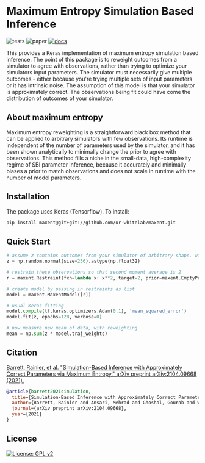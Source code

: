# Maximum Entropy Simulation Based Inference


![tests](https://github.com/ur-whitelab/maxent/actions/workflows/tests.yml/badge.svg) ![paper](https://github.com/ur-whitelab/maxent/actions/workflows/paper.yml/badge.svg) [![docs](https://github.com/ur-whitelab/maxent/actions/workflows/docs.yml/badge.svg)](https://ur-whitelab.github.io/exmol/)

This provides a Keras implementation of maximum entropy simulation based inference. The point of this package is to reweight outcomes from a simulator to agree with observations, rather than trying to optimize your simulators input parameters. The simulator must necessarily give multiple outcomes - either because you're trying multiple sets of input parameters or it has intrinsic noise. The assumption of this model is that your simulator is approximately correct. The observations being fit could have come the distribution of outcomes of your simulator.

## About maximum entropy

Maximum entropy reweighting is a straightforward black box method that can be applied to arbitrary simulators with few observations. Its runtime is independent of the number of parameters used by the simulator, and it has been shown analytically to minimally change the prior to agree with observations. This method fills a niche in the small-data, high-complexity regime of SBI parameter inference, because it accurately and minimally biases a prior to match observations and does not scale in runtime with the number of model parameters.

## Installation

The package uses Keras (Tensorflow). To install:

```sh
pip install maxent@git+git://github.com/ur-whitelab/maxent.git
```

## Quick Start

```python
# assume z contains outcomes from your simulator of arbitrary shape, with first axis being batch
z = np.random.normal(size=256).astype(np.float32)

# restrain these observations so that second moment average is 2
r = maxent.Restraint(fxn=lambda x: x**2, target=2, prior=maxent.EmptyPrior())

# create model by passing in restraints as list
model = maxent.MaxentModel([r])

# usual Keras fitting
model.compile(tf.keras.optimizers.Adam(0.1), 'mean_squared_error')
model.fit(z, epochs=128, verbose=0)

# now measure new mean of data, with reweighting
mean = np.sum(z * model.traj_weights)
```

## Citation

[Barrett, Rainier, et al. "Simulation-Based Inference with Approximately Correct Parameters via Maximum Entropy." arXiv preprint arXiv:2104.09668 (2021).](https://arxiv.org/abs/2104.09668)

```bibtex
@article{barrett2021simulation,
  title={Simulation-Based Inference with Approximately Correct Parameters via Maximum Entropy},
  author={Barrett, Rainier and Ansari, Mehrad and Ghoshal, Gourab and White, Andrew D},
  journal={arXiv preprint arXiv:2104.09668},
  year={2021}
}
```

## License

[![License: GPL v2](https://img.shields.io/badge/License-GPL%20v2-blue.svg)](https://www.gnu.org/licenses/old-licenses/gpl-2.0.en.html)
